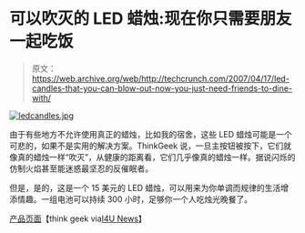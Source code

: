 # 可以吹灭的 LED 蜡烛:现在你只需要朋友一起吃饭

> 原文：<https://web.archive.org/web/http://techcrunch.com/2007/04/17/led-candles-that-you-can-blow-out-now-you-just-need-friends-to-dine-with/>

[![ledcandles.jpg](img/9e8cae150d5d88d111e2594bed70b20d.png)](https://web.archive.org/web/20150921172232/http://old.crunchgear.com/wp-content/uploads/ledcandles.jpg "ledcandles.jpg")

由于有些地方不允许使用真正的蜡烛，比如我的宿舍，这些 LED 蜡烛可能是一个可悲的，如果不是实用的解决方案。ThinkGeek 说，一旦主按钮被按下，它们就像真的蜡烛一样“吹灭”，从健康的距离看，它们几乎像真的蜡烛一样。据说闪烁的仿制火焰甚至能迷惑最坚忍的反催眠者。

但是，是的，这是一个 15 美元的 LED 蜡烛，可以用来为你单调而规律的生活增添情趣。一组电池可以持续 300 小时，足够你一个人吃烛光晚餐了。

[产品页面](https://web.archive.org/web/20150921172232/http://www.thinkgeek.com/homeoffice/lights/89d9/)【think geek via[I4U News](https://web.archive.org/web/20150921172232/http://www.i4u.com/article8571.html)】